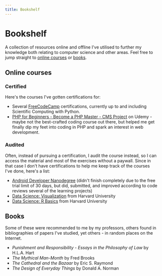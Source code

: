 ```yaml
---
title: Bookshelf
---
```

# Bookshelf

A collection of resources online and offline I've utilised to further my knowledge both relating to computer science and other areas. Feel free to jump straight to [online courses](#online-courses) or [books](#books).

## Online courses

### Certified

Here's the courses I've gotten certifications for:

* Several [FreeCodeCamp](https://www.freecodecamp.org/) certifications, currently up to and including Scientific Computing with Python.
* [PHP for Beginners - Become a PHP Master - CMS Project](https://www.udemy.com/certificate/UC-82d18ec7-f503-42e1-9faa-dc2d09cf0c8e/) on Udemy - maybe not the best-crafted coding course out there, but helped me get finally dip my feet into coding in PHP and spark an interest in web development.

### Audited

Often, instead of pursuing a certification, I audit the course instead, so I can access the material and most of the exercises without a paywall. Since in that case I don't have certifications to help me keep track of the courses I've done, here's a list:

* [Android Developer Nanodegree](https://www.udacity.com/course/android-developer-nanodegree-by-google--nd801) (didn't finish completely due to the free trial limit of 30 days, but did, submitted, and improved according to code reviews several of the learning projects)
* [Data Science: Visualization](https://online-learning.harvard.edu/course/data-science-visualization?delta=3) from Harvard University
* [Data Science: R Basics](https://online-learning.harvard.edu/course/data-science-r-basics) from Harvard University

## Books

Some of these were recommended to me by my professors, others found in bibliographies of papers I've studied, yet others - in random places on the Internet.

* _Punishment and Responsibility - Essays in the Philosophy of Law_ by H.L.A. Hart
* _The Mythical Man-Month_ by Fred Brooks
* _The Cathedral and the Bazaar_ by Eric S. Raymond
* _The Design of Everyday Things_ by Donald A. Norman